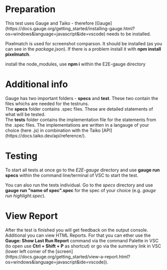 <h1>Preparation</h1>
<p> This test uses Gauge and Taiko - therefore [Gauge](https://docs.gauge.org/getting_started/installing-gauge.html?os=windows&language=javascript&ide=vscode) needs to be installed.
<p> Pixelmatch is used for screenshot comparson. It should be installed (as you can see in the <em>package.json</em>). If there is a problem install it with <strong>npm install pixelmatch</strong>.
<p> install the node_modules, use <strong>npm i</strong> within the E2E-gauge directory

<h1>Additional info</h1>
Gauge has two important folders - <strong>specs</strong> and <strong>test</strong>. These two contain the files whichs are needed for the testruns.<br> 
The <strong>specs</strong> folder contains .spec files. These are detailed statements of what will be tested.<br>
The <strong>tests</strong> folder contains the implementation file for the statements from the .spec files. The implementations are written in a langauge of your choice (here .js) in combination with the Taiko [API](https://docs.taiko.dev/api/reference/).

<h1>Testing</h1>
<p> To start all tests at once go to the <em>E2E-gauge</em> directory and use <strong>gauge run specs</strong> within the command line/terminal of VSC to start the test.
<p> You can also run the tests individual. Go to the <em>specs</em> directory and use <strong>gauge run "name of spec".spec</strong> for the spec of your choice (e.g. <em>gauge run highlight.spec</em>).

<h1>View Report</h1>
<p> After the test is finished you will get feedback on the output console. Additional you can view HTML Reports. For that you can ether use the <strong>Gauge: Show Last Run Report</strong> command via the command Palette  in VSC (to open use <strong>Ctrl + Shift + P</strong> as shortcut) or go via the summary link in VSC (lower left corner of the [screen](https://docs.gauge.org/getting_started/view-a-report.html?os=windows&language=javascript&ide=vscode)).
